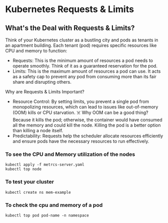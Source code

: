 # Kubernetes Requests & Limits 

## What's the Deal with Requests & Limits?
Think of your Kubernetes cluster as a bustling city and pods as tenants in an apartment building. Each tenant (pod) requires specific resources like CPU and memory to function:

- Requests: This is the minimum amount of resources a pod needs to operate smoothly. Think of it as a guaranteed reservation for the pod.
- Limits: This is the maximum amount of resources a pod can use. It acts as a safety cap to prevent any pod from consuming more than its fair share and disrupting others.

Why are Requests & Limits Important?

- Resource Control: By setting limits, you prevent a single pod from monopolizing resources, which can lead to issues like out-of-memory (OOM) kills or CPU starvation. ☠️ Why OOM can be a good thing? Because it kills the pod; otherwise, the container would have consumed all the memory and could kill the node. Killing the pod is a better option than killing a node itself.
- Predictability: Requests help the scheduler allocate resources efficiently and ensure pods have the necessary resources to run effectively.

### To see the CPU and Memory utilization of the nodes
```
kubectl apply -f metrcs-server.yaml
kubectl top node
```

### To test your cluster
```
kubectl create ns mem-example
```

### To check the cpu and memory of a pod
```
kubectl top pod pod-name -n namespace
```
